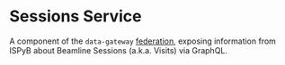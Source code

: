 # Sessions Service

A component of the `data-gateway` [federation](https://github.com/DiamondLightSource/data-gateway), exposing information from ISPyB about Beamline Sessions (a.k.a. Visits) via GraphQL.
